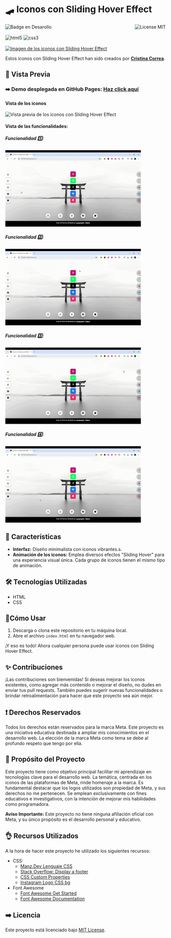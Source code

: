# 🛹 Iconos con Sliding Hover Effect
![Badge en Desarollo](https://img.shields.io/badge/STATUS-FINALIZADO-violet)
<img align="right" alt="License MIT" src="https://img.shields.io/badge/LICENSE-MIT-green" /> <br/><br/>
<img alt="html5" src="https://img.shields.io/badge/-HTML5-E34F26?style=flat-square&logo=html5&logoColor=white" />
<img alt="css3" src="https://img.shields.io/badge/-CSS3-1572B6?style=flat-square&logo=css3&logoColor=white" />
<br/><br/>
[![Imagen de los iconos con Sliding Hover Effect](https://github.com/CrisCorreaS/sliding-icon-effect/blob/main/img/visualizaci%C3%B3n/iconos-vista.png)](https://criscorreas.github.io/sliding-icon-effect/)

Estos iconos con Sliding Hover Effect han sido creados por **[Cristina Correa](https://www.linkedin.com/in/cristina-correa-segade/)**.

## 👀 Vista Previa

### ➡️ **Demo desplegada en GitHub Pages:** **[Haz click aquí](https://criscorreas.github.io/sliding-icon-effect/)**

#### Vista de los iconos
![Vista previa de los iconos con Sliding Hover Effect](https://github.com/CrisCorreaS/sliding-icon-effect/blob/main/img/visualizaci%C3%B3n/iconos-vista.png)

#### Vista de las funcionalidades:
##### Funcionalidad 1️⃣:
![Vista previa del comportamiento de los primeros iconos](https://github.com/CrisCorreaS/sliding-icon-effect/blob/main/video/feature1.gif)

##### Funcionalidad 2️⃣:
![Vista previa del comportamiento de los segundos iconos](https://github.com/CrisCorreaS/sliding-icon-effect/blob/main/video/feature2.gif)

##### Funcionalidad 3️⃣:
![Vista previa del comportamiento de los terceros iconos](https://github.com/CrisCorreaS/sliding-icon-effect/blob/main/video/feature3.gif)

##### Funcionalidad 4️⃣:
![Vista previa del comportamiento de los cuartos iconos](https://github.com/CrisCorreaS/sliding-icon-effect/blob/main/video/feature4.gif)

## 🌱 Características

- **Interfaz:** Diseño minimalista con iconos vibrantes.s.
- **Animación de los iconos:** Emplea diversos efectos "Sliding Hover" para una experiencia visual única. Cada grupo de iconos tienen el mismo tipo de animación.

## 🛠️ Tecnologías Utilizadas

- HTML
- CSS

## 📓Cómo Usar

1. Descarga o clona este repositorio en tu máquina local.
2. Abre el archivo `index.html` en tu navegador web.

¡Y eso es todo! Ahora cualquier persona puede usar iconos con Sliding Hover Effect.

## ✨ Contribuciones

¡Las contribuciones son bienvenidas! Si deseas mejorar los iconos existentes, como agregar más contenido o mejorar el diseño, no dudes en enviar tus pull requests. También puedes sugerir nuevas funcionalidades o brindar retroalimentación para hacer que este proyecto sea aún mejor.

## ❗ Derechos Reservados

Todos los derechos están reservados para la marca Meta. Este proyecto es una iniciativa educativa destinada a ampliar mis conocimientos en el desarrollo web. La elección de la marca Meta como tema se debe al profundo respeto que tengo por ella.

## 🎯 Propósito del Proyecto

Este proyecto tiene como objetivo principal facilitar mi aprendizaje en tecnologías clave para el desarrollo web. La temática, centrada en los iconos de las plataformas de Meta, rinde homenaje a la marca. Es fundamental destacar que los logos utilizados son propiedad de Meta, y sus derechos no me pertenecen. Se emplean exclusivamente con fines educativos e investigativos, con la intención de mejorar mis habilidades como programadora.

**Aviso Importante:** Este proyecto no tiene ninguna afiliación oficial con Meta, y su único propósito es el desarrollo personal y educativo.

## 👌 Recursos Utilizados
A la hora de hacer este proyecto he utilizado los siguientes recursos:
- CSS:
  - [Manz.Dev Lenguaje CSS](https://lenguajecss.com/css/)
  - [Stack Overflow: Display a footer](https://stackoverflow.com/questions/15960290/css-footer-not-displaying-at-the-bottom-of-the-page)
  - [CSS Custom Properties](https://developer.mozilla.org/en-US/docs/Web/CSS/Using_CSS_custom_properties)
  - [Instagram Logo CSS bg](https://stackoverflow.com/questions/37751375/instagram-new-logo-css-background)
- Font Awesome
  - [Font Awesome Get Started](https://fontawesome.com/docs/web/setup/get-started)
  - [Font Awesome Documentation](https://fontawesome.com/v5/docs/web/reference-icons/)

## ➡️ Licencia
Este proyecto está licenciado bajo [MIT License](https://opensource.org/license/mit/).
